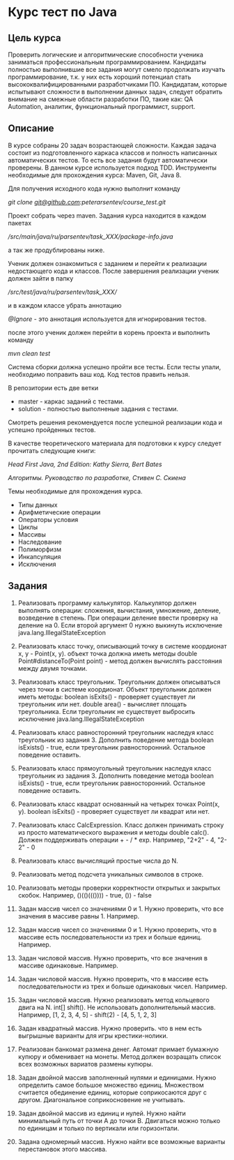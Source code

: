 # Курс тест по Java

Цель курса
----------

Проверить логические и алгоритмические способности ученика заниматься профессиональным программированием. 
Кандидаты полностью выполнившие все задания могут смело продолжать изучать программирование, 
т.к. у них есть хороший потенциал стать высококвалифицированными разработчиками ПО.
Кандидатам, которые испытывают сложности в выполнении данных задач, следует обратить внимание 
на смежные области разработки ПО, такие как: QA Automation, аналитик, функциональный программист, support.

Описание
--------

В курсе собраны 20 задач возрастающей сложности. Каждая задача состоит из подготовленного каркаса классов и 
полность написанных автоматических тестов. То есть все задания будут автоматически проверены. 
В данном курсе используется подход TDD. Инструменты необходимые для прохождения курса: Maven, Git, Java 8.

Для получения исходного кода нужно выполнит команду 

*git clone git@github.com:peterarsentev/course_test.git*

Проект собрать через maven. Задания курса находится в каждом пакетах 

*/src/main/java/ru/parsentev/task_XXX/package-info.java*

а так же продублированы ниже.

Ученик должен ознакомиться c заданием и перейти к реализации недостающего кода и классов. 
После завершения реализации ученик должен зайти в папку 

*/src/test/java/ru/parsentev/task_XXX/*

и в каждом классе убрать аннотацию 

*@Ignore* - это аннотация используется для игнорирования тестов.

после этого ученик должен перейти в корень проекта и выполнить команду

*mvn clean test*

Система сборки должна успешно пройти все тесты. Если тесты упали, необходимо поправить ваш код.
Код тестов править нельзя. 

В репозитории есть две ветки

- master - каркас заданий с тестами.
- solution - полностью выполненые задания с тестами.

Смотреть решения рекомендуется после успешной реализации кода и успешно пройденных тестов.

В качестве теоретического материала для подготовки к курсу следует прочитать следующие книги:

*Head First Java, 2nd Edition: Kathy Sierra, Bert Bates*

*Алгоритмы. Руководство по разработке, Стивен С. Скиена*

Темы необходимые для прохождения курса.

- Типы данных
- Арифметические операции
- Операторы условия
- Циклы
- Массивы
- Наследование
- Полиморфизм
- Инкапсуляция
- Исключения

Задания
-------

1. Реализовать программу калькулятор. Калькулятор должен выполнять операции:
   сложения, вычистания, умножение, деление, возведение в степень.
   При операции деление ввести проверку на деление на 0.
   Если второй аргумент 0 нужно выкинуть исключение java.lang.IllegalStateException
   
2. Реализовать класс точку, описывающий точку в системе коордионат x, y - Point(x, y).
   объект точка должна иметь методы double Point#distanceTo(Point point) - метод должен вычислять расстояния
   между двумя точками.

3. Реализовать класс треугольник. Треугольник должен описываться через точки в системе коордионат.
   Объект треугольник должен иметь методы:
   boolean isExits() - проверяет существует ли треугольник или нет.
   double area() - вычисляет площать треугольника. 
   Если треугольник не существует выбросить исключение java.lang.IllegalStateException
   
4. Реализовать класс равносторонний треугольник наследуя класс треугольник из задания 3.
   Дополнить поведение метода boolean isExists() - true, если треугольник равносторонний. 
   Остальное поведение оставить.

5. Реализовать класс прямоугольный треугольник наследуя класс треугольник из задания 3.
   Дополнить поведение метода boolean isExists() - true, если треугольник равносторонний. 
   Остальное поведение оставить.

6. Реализовать класс квадрат основанный на четырех точках Point(x, y).
   boolean isExits() - проверяет существует ли квадрат или нет.

7. Реализовать класс СalcExpression. Класс должен принимать строку из просто математического выражения 
   и методы double calc(). Должен поддерживать операции + - / * exp.
   Например, "2+2" - 4, "2-2" - 0 

8. Реализовать класс вычислящий простые числа до N.

9. Реализовать метод подсчета уникальных символов в строке.

10. Реализовать методы проверки корректности открытых и закрытых скобок.
    Например, ()(()((()))) - true, ()) - false
 
11. Задан массив чисел со значениями 0 и 1. Нужно проверить, что все значения в массиве равны 1.
    Например.

12. Задан массив чисел со значениями 0 и 1. 
    Нужно проверить, что в массиве есть последовательности из трех и больше единиц.
    Например.

13. Задан числовой массив. Нужно проверить, что все значения в массиве одинаковые.
    Например.

14. Задан числовой массив. Нужно проверить, что в массиве есть последовательности из трех и больше одинаковых чисел.
    Например.

15. Задан числовой массив. Нужно реализовать метод кольцевого двига на N. int[] shift(). 
    Не использовать дополнительный массив.
    Например, [1, 2, 3, 4, 5] - shift(2) - [4, 5, 1, 2, 3]

16. Задан квадратный массив. Нужно проверить. что в нем есть выгрышные варианты для игры крестики-нолики.

17. Реализован банкомат размена денег. Автомат примает бумажную купюру и обменивает на монеты. 
    Метод должен возращать список всех возможных вариатов размены купюры.

18. Задан двойной массив заполненный нулями и единицами. Нужно определить самое большое множество единиц. 
    Множеством считается обединение единиц, которые соприкосаются друг с другом. 
    Диагональное соприкосновение не учитывать.

19. Задан двойной массив из единиц и нулей. Нужно найти минимальный путь от точки А до точки В. 
    Двигаться можно только по единицам и только по вертикали или горизонтали. 

20. Задана одномерный массив. Нужно найти все возможные варианты перестановок этого массива.
